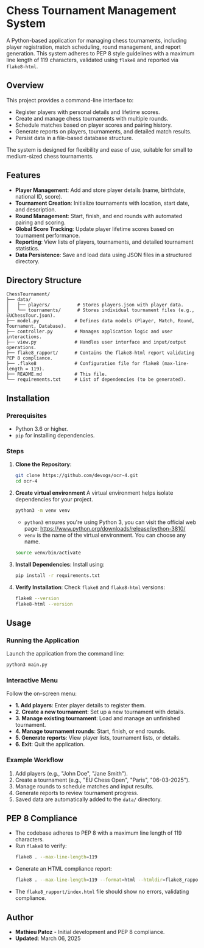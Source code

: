 # Chess Tournament Management System

A Python-based application for managing chess tournaments, including player registration, match scheduling, round management, and report generation. This system adheres to PEP 8 style guidelines with a maximum line length of 119 characters, validated using `flake8` and reported via `flake8-html`.

## Overview

This project provides a command-line interface to:
- Register players with personal details and lifetime scores.
- Create and manage chess tournaments with multiple rounds.
- Schedule matches based on player scores and pairing history.
- Generate reports on players, tournaments, and detailed match results.
- Persist data in a file-based database structure.

The system is designed for flexibility and ease of use, suitable for small to medium-sized chess tournaments.

## Features

- **Player Management**: Add and store player details (name, birthdate, national ID, score).
- **Tournament Creation**: Initialize tournaments with location, start date, and description.
- **Round Management**: Start, finish, and end rounds with automated pairing and scoring.
- **Global Score Tracking**: Update player lifetime scores based on tournament performance.
- **Reporting**: View lists of players, tournaments, and detailed tournament statistics.
- **Data Persistence**: Save and load data using JSON files in a structured directory.

## Directory Structure

```
ChessTournament/
├── data/
│   ├── players/          # Stores players.json with player data.
│   └── tournaments/      # Stores individual tournament files (e.g., EUChessTour.json).
├── model.py             # Defines data models (Player, Match, Round, Tournament, Database).
├── controller.py        # Manages application logic and user interactions.
├── view.py              # Handles user interface and input/output operations.
├── flake8_rapport/      # Contains the flake8-html report validating PEP 8 compliance.
├── .flake8              # Configuration file for flake8 (max-line-length = 119).
├── README.md            # This file.
└── requirements.txt     # List of dependencies (to be generated).
```

## Installation

### Prerequisites
- Python 3.6 or higher.
- `pip` for installing dependencies.

### Steps
1. **Clone the Repository**:
   ```bash
   git clone https://github.com/devogs/ocr-4.git
   cd ocr-4
   ```

2. **Create virtual environment**
   A virtual environment helps isolate dependencies for your project.

   ```bash
   python3 -m venv venv
   ```

   - `python3` ensures you're using Python 3, you can visit the official web page: https://www.python.org/downloads/release/python-3810/
   - `venv` is the name of the virtual environment. You can choose any name.

   ```bash
   source venv/bin/activate
   ```

3. **Install Dependencies**:
   Install using:
   ```bash
   pip install -r requirements.txt
   ```

4. **Verify Installation**:
   Check `flake8` and `flake8-html` versions:
   ```bash
   flake8 --version
   flake8-html --version
   ```

## Usage

### Running the Application
Launch the application from the command line:
```bash
python3 main.py
```

### Interactive Menu
Follow the on-screen menu:
- **1. Add players**: Enter player details to register them.
- **2. Create a new tournament**: Set up a new tournament with details.
- **3. Manage existing tournament**: Load and manage an unfinished tournament.
- **4. Manage tournament rounds**: Start, finish, or end rounds.
- **5. Generate reports**: View player lists, tournament lists, or details.
- **6. Exit**: Quit the application.

### Example Workflow
1. Add players (e.g., "John Doe", "Jane Smith").
2. Create a tournament (e.g., "EU Chess Open", "Paris", "06-03-2025").
3. Manage rounds to schedule matches and input results.
4. Generate reports to review tournament progress.
5. Saved data are automatically added to the `data/` directory.

## PEP 8 Compliance
- The codebase adheres to PEP 8 with a maximum line length of 119 characters.
- Run `flake8` to verify:
  ```bash
  flake8 . --max-line-length=119
  ```
- Generate an HTML compliance report:
  ```bash
  flake8 . --max-line-length=119 --format=html --htmldir=flake8_rapport
  ```
- The `flake8_rapport/index.html` file should show no errors, validating compliance.

## Author

- **Mathieu Patoz** - Initial development and PEP 8 compliance.
- **Updated**: March 06, 2025
